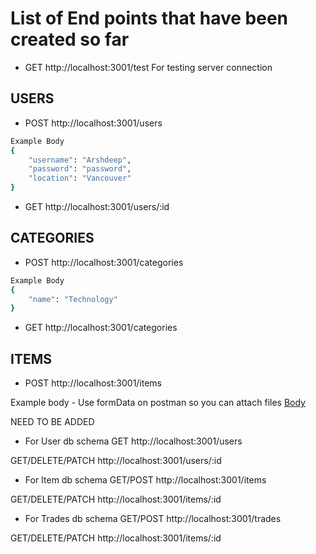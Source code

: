# List of End points that have been created so far

- GET http://localhost:3001/test
For testing server connection

## USERS
- POST http://localhost:3001/users
```bash
Example Body
{
    "username": "Arshdeep",
    "password": "password",
    "location": "Vancouver"
}
```

- GET http://localhost:3001/users/:id


## CATEGORIES
- POST http://localhost:3001/categories
```bash
Example Body
{
    "name": "Technology"
}
```

- GET http://localhost:3001/categories

## ITEMS 

- POST http://localhost:3001/items

Example body - Use formData on postman so you can attach files
[Body](./assets/createItem.png)

NEED TO BE ADDED

- For User db schema
GET http://localhost:3001/users

GET/DELETE/PATCH http://localhost:3001/users/:id

- For Item db schema
GET/POST http://localhost:3001/items

GET/DELETE/PATCH http://localhost:3001/items/:id

- For Trades db schema
GET/POST http://localhost:3001/trades

GET/DELETE/PATCH http://localhost:3001/items/:id